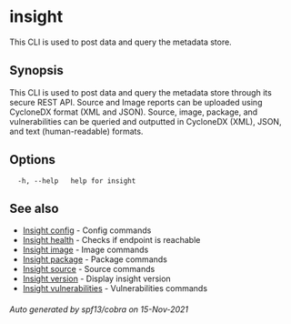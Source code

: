 # insight

This CLI is used to post data and query the metadata store.

## Synopsis

This CLI is used to post data and query the metadata store through its secure REST API.
Source and Image reports can be uploaded using CycloneDX format (XML and JSON).
Source, image, package, and vulnerabilities can be queried and outputted in CycloneDX (XML), JSON, and text (human-readable) formats.

## Options

```
  -h, --help   help for insight
```

## See also

* [Insight config](insight_config.md)	 - Config commands
* [Insight health](insight_health.md)	 - Checks if endpoint is reachable
* [Insight image](insight_image.md)	 - Image commands
* [Insight package](insight_package.md)	 - Package commands
* [Insight source](insight_source.md)	 - Source commands
* [Insight version](insight_version.md)	 - Display insight version
* [Insight vulnerabilities](insight_vulnerabilities.md)	 - Vulnerabilities commands

###### Auto generated by spf13/cobra on 15-Nov-2021
